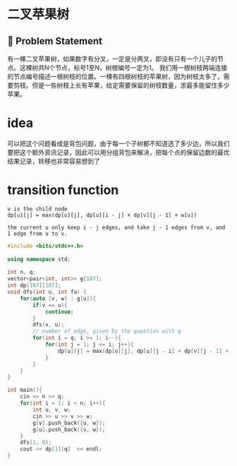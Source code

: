 # 二叉苹果树

## 🧠 Problem Statement
有一棵二叉苹果树，如果数字有分叉，一定是分两叉，即没有只有一个儿子的节点。这棵树共N个节点，标号1至N，树根编号一定为1。
我们用一根树枝两端连接的节点编号描述一根树枝的位置。一棵有四根树枝的苹果树，因为树枝太多了，需要剪枝。但是一些树枝上长有苹果，给定需要保留的树枝数量，求最多能留住多少苹果。

# idea
可以把这个问题看成是背包问题，由于每一个子树都不知道选了多少边，所以我们要把这个额外资讯记录，因此可以用分组背包来解决，把每个点的保留边数的最优结果记录，转移也非常容易想到了

# transition function

```
v is the child node
dp[u][j] = max(dp[u][j], dp[u][i - j] + dp[v][j - 1] + w[u])

the current u only keep i - j edges, and take j - 1 edges from v, and 1 edge from u to v.
```

```C++
#include <bits/stdc++.h>
 
using namespace std;
 
int n, q;
vector<pair<int, int>> g[107];
int dp[107][107];
void dfs(int u, int fa) {
    for(auto [v, w] : g[u]){
        if(v == u){
            continue;
        }
        dfs(v, u);
        // number of edge, given by the question with q
        for(int i = q; i >= 1; i--){
            for(int j = 1; j <= i; j++){
                dp[u][j] = max(dp[u][j], dp[u][j - i] + dp[v][j - 1] + w);
            }
        }
    }
}

int main(){
    cin >> n >> q;
    for(int i = 1; i < n; i++){
        int u, v, w;
        cin >> u >> v >> w;
        g[v].push_back({u, w});
        g[u].push_back({v, w});
    }
    dfs(1, 0);
    cout << dp[1][q]  << endl;
}
```


